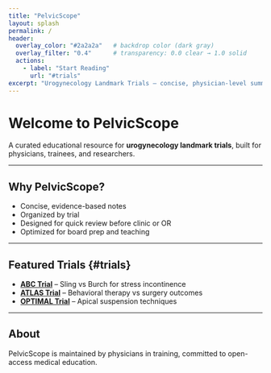 ```yaml
---
title: "PelvicScope"
layout: splash
permalink: /
header:
  overlay_color: "#2a2a2a"   # backdrop color (dark gray)
  overlay_filter: "0.4"      # transparency: 0.0 clear → 1.0 solid
  actions:
    - label: "Start Reading"
      url: "#trials"
excerpt: "Urogynecology Landmark Trials — concise, physician-level summaries."
---
```


# Welcome to **PelvicScope**

A curated educational resource for **urogynecology landmark trials**, built for physicians, trainees, and researchers.

---

## Why PelvicScope?
- Concise, evidence-based notes  
- Organized by trial  
- Designed for quick review before clinic or OR  
- Optimized for board prep and teaching  

---

## Featured Trials {#trials}
- [**ABC Trial**](abc.md) – Sling vs Burch for stress incontinence  
- [**ATLAS Trial**](atlas.md) – Behavioral therapy vs surgery outcomes  
- [**OPTIMAL Trial**](optimal.md) – Apical suspension techniques  

---

## About
PelvicScope is maintained by physicians in training, committed to open-access medical education.  
